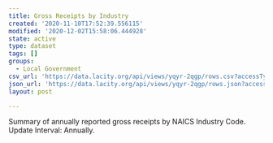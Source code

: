 ```yaml
---
title: Gross Receipts by Industry
created: '2020-11-10T17:52:39.556115'
modified: '2020-12-02T15:58:06.444928'
state: active
type: dataset
tags: []
groups:
  - Local Government
csv_url: 'https://data.lacity.org/api/views/yqyr-2qgp/rows.csv?accessType=DOWNLOAD'
json_url: 'https://data.lacity.org/api/views/yqyr-2qgp/rows.json?accessType=DOWNLOAD'
layout: post

---
```

Summary of annually reported gross receipts by NAICS Industry Code.  Update Interval: Annually.
